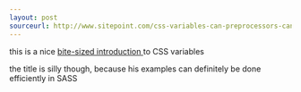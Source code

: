 ```yaml
---
layout: post
sourceurl: http://www.sitepoint.com/css-variables-can-preprocessors-cant/
---
```


this is a nice
<a href="http://www.sitepoint.com/css-variables-can-preprocessors-cant/" target="_blank">
  bite-sized introduction
</a>
to CSS variables

the title is silly though, because his examples can definitely be done
efficiently in SASS
